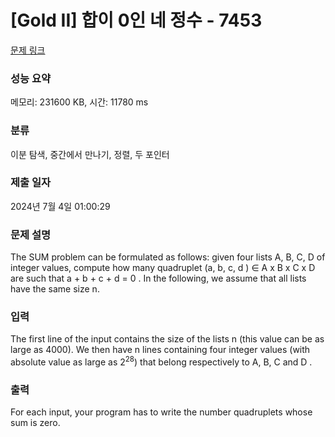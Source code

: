 # [Gold II] 합이 0인 네 정수 - 7453 

[문제 링크](https://www.acmicpc.net/problem/7453) 

### 성능 요약

메모리: 231600 KB, 시간: 11780 ms

### 분류

이분 탐색, 중간에서 만나기, 정렬, 두 포인터

### 제출 일자

2024년 7월 4일 01:00:29

### 문제 설명

<p>The SUM problem can be formulated as follows: given four lists A, B, C, D of integer values, compute how many quadruplet (a, b, c, d ) ∈ A x B x C x D are such that a + b + c + d = 0 . In the following, we assume that all lists have the same size n.</p>

### 입력 

 <p>The first line of the input contains the size of the lists n (this value can be as large as 4000). We then have n lines containing four integer values (with absolute value as large as 2<sup>28</sup>) that belong respectively to A, B, C and D .</p>

### 출력 

 <p>For each input, your program has to write the number quadruplets whose sum is zero.</p>

<p> </p>

